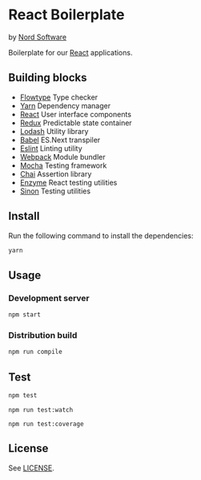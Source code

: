 # React Boilerplate

by [Nord Software](https://nordsoftware.com)

Boilerplate for our [React](https://facebook.github.io/react/) applications.

## Building blocks

- [Flowtype](https://flowtype.org/) Type checker
- [Yarn](https://yarnpkg.com/) Dependency manager
- [React](https://facebook.github.io/react/) User interface components
- [Redux](http://redux.js.org/) Predictable state container
- [Lodash](https://lodash.com/) Utility library
- [Babel](https://babeljs.io/) ES.Next transpiler
- [Eslint](http://eslint.org/) Linting utility
- [Webpack](https://webpack.github.io/) Module bundler
- [Mocha](https://mochajs.org/) Testing framework
- [Chai](http://chaijs.com/) Assertion library
- [Enzyme](https://github.com/airbnb/enzyme) React testing utilities
- [Sinon](http://sinonjs.org/) Testing utilities

## Install

Run the following command to install the dependencies:

```bash
yarn
```

## Usage

### Development server

```bash
npm start
```

### Distribution build

```bash
npm run compile
```

## Test

```bash
npm test
```

```
npm run test:watch
```

```
npm run test:coverage
```

## License

See [LICENSE](LICENSE).

